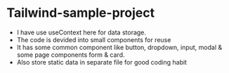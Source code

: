 # Tailwind-sample-project
* I have use useContext here for data storage.
* The code is devided into small components for reuse
* It has some common component like button, dropdown, input, modal & some page components form & card.
* Also store static data in separate file for good coding habit
